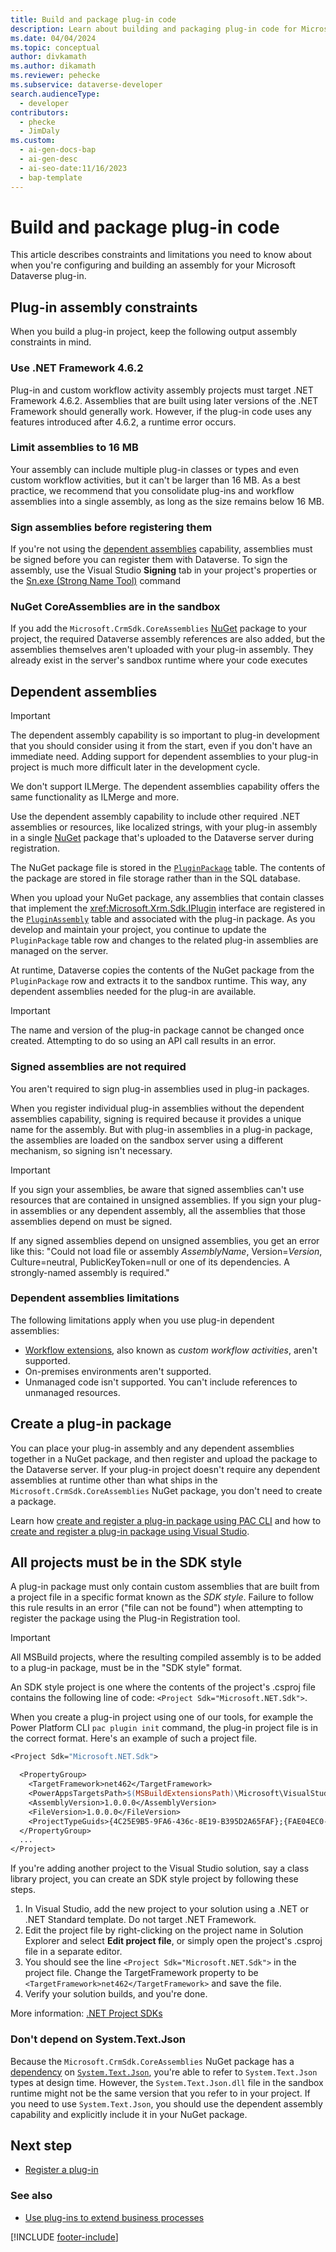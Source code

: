 ```yaml
---
title: Build and package plug-in code
description: Learn about building and packaging plug-in code for Microsoft Dataverse, including assembly constraints and dependent assembly limitations.
ms.date: 04/04/2024
ms.topic: conceptual
author: divkamath
ms.author: dikamath
ms.reviewer: pehecke
ms.subservice: dataverse-developer
search.audienceType:
  - developer
contributors:
  - phecke
  - JimDaly
ms.custom:
  - ai-gen-docs-bap
  - ai-gen-desc
  - ai-seo-date:11/16/2023
  - bap-template
---
```


# Build and package plug-in code

This article describes constraints and limitations you need to know about when you're configuring and building an assembly for your Microsoft Dataverse plug-in.
  
## Plug-in assembly constraints

When you build a plug-in project, keep the following output assembly constraints in mind.

### Use .NET Framework 4.6.2

Plug-in and custom workflow activity assembly projects must target .NET Framework 4.6.2. Assemblies that are built using later versions of the .NET Framework should generally work. However, if the plug-in code uses any features introduced after 4.6.2, a runtime error occurs.

### Limit assemblies to 16 MB

Your assembly can include multiple plug-in classes or types and even custom workflow activities, but it can't be larger than 16 MB. As a best practice, we recommend that you consolidate plug-ins and workflow assemblies into a single assembly, as long as the size remains below 16 MB.

### Sign assemblies before registering them

If you're not using the [dependent assemblies](#dependent-assemblies) capability, assemblies must be signed before you can register them with Dataverse. To sign the assembly, use the Visual Studio **Signing** tab in your project's properties or the [Sn.exe (Strong Name Tool)](/dotnet/framework/tools/sn-exe-strong-name-tool) command

### NuGet CoreAssemblies are in the sandbox

If you add the `Microsoft.CrmSdk.CoreAssemblies` [NuGet](https://www.nuget.org) package to your project, the required Dataverse assembly references are also added, but the assemblies themselves aren't uploaded with your plug-in assembly. They already exist in the server's sandbox runtime where your code executes

## Dependent assemblies

> [!IMPORTANT]
> The dependent assembly capability is so important to plug-in development that you should consider using it from the start, even if you don't have an immediate need. Adding support for dependent assemblies to your plug-in project is much more difficult later in the development cycle.
>
> We don't support ILMerge. The dependent assemblies capability offers the same functionality as ILMerge and more.

Use the dependent assembly capability to include other required .NET assemblies or resources, like localized strings, with your plug-in assembly in a single [NuGet](https://www.nuget.org) package that's uploaded to the Dataverse server during registration.

The NuGet package file is stored in the [`PluginPackage`](reference/entities/pluginpackage.md) table. The contents of the package are stored in file storage rather than in the SQL database.

When you upload your NuGet package, any assemblies that contain classes that implement the <xref:Microsoft.Xrm.Sdk.IPlugin> interface are registered in the [`PluginAssembly`](reference/entities/pluginassembly.md) table and associated with the plug-in package. As you develop and maintain your project, you continue to update the `PluginPackage` table row and changes to the related plug-in assemblies are managed on the server.

At runtime, Dataverse copies the contents of the NuGet package from the `PluginPackage` row and extracts it to the sandbox runtime. This way, any dependent assemblies needed for the plug-in are available.

> [!IMPORTANT]
> The name and version of the plug-in package cannot be changed once created. Attempting to do so using an API call results in an error.

### Signed assemblies are not required

You aren't required to sign plug-in assemblies used in plug-in packages.

When you register individual plug-in assemblies without the dependent assemblies capability, signing is required because it provides a unique name for the assembly. But with plug-in assemblies in a plug-in package, the assemblies are loaded on the sandbox server using a different mechanism, so signing isn't necessary.

> [!IMPORTANT]
> If you sign your assemblies, be aware that signed assemblies can't use resources that are contained in unsigned assemblies. If you sign your plug-in assemblies or any dependent assembly, all the assemblies that those assemblies depend on must be signed.
>
> If any signed assemblies depend on unsigned assemblies, you get an error like this: "Could not load file or assembly *AssemblyName*, Version=*Version*, Culture=neutral, PublicKeyToken=null or one of its dependencies. A strongly-named assembly is required."

### Dependent assemblies limitations

The following limitations apply when you use plug-in dependent assemblies:

- [Workflow extensions](workflow/workflow-extensions.md), also known as *custom workflow activities*, aren't supported.
- On-premises environments aren't supported.
- Unmanaged code isn't supported. You can't include references to unmanaged resources.

## Create a plug-in package

You can place your plug-in assembly and any dependent assemblies together in a NuGet package, and then register and upload the package to the Dataverse server. If your plug-in project doesn't require any dependent assemblies at runtime other than what ships in the `Microsoft.CrmSdk.CoreAssemblies` NuGet package, you don't need to create a package.

Learn how [create and register a plug-in package using PAC CLI](/power-platform/developer/howto/cli-create-package) and how to [create and register a plug-in package using Visual Studio](/power-platform/developer/howto/vs-create-package).

## All projects must be in the SDK style

A plug-in package must only contain custom assemblies that are built from a project file in a specific format known as the *SDK style*. Failure to follow this rule results in an error ("file can not be found") when attempting to register the package using the Plug-in Registration tool.

> [!IMPORTANT]
> All MSBuild projects, where the resulting compiled assembly is to be added to a plug-in package, must be in the "SDK style" format.

An SDK style project is one where the contents of the project's .csproj file contains the following line of code: `<Project Sdk="Microsoft.NET.Sdk">`.

When you create a plug-in project using one of our tools, for example the Power Platform CLI `pac plugin init` command, the plug-in project file is in the correct format. Here's an example of such a project file.

```makefile
<Project Sdk="Microsoft.NET.Sdk">

  <PropertyGroup>
    <TargetFramework>net462</TargetFramework>
    <PowerAppsTargetsPath>$(MSBuildExtensionsPath)\Microsoft\VisualStudio\v$(VisualStudioVersion)\PowerApps</PowerAppsTargetsPath>
    <AssemblyVersion>1.0.0.0</AssemblyVersion>
    <FileVersion>1.0.0.0</FileVersion>
    <ProjectTypeGuids>{4C25E9B5-9FA6-436c-8E19-B395D2A65FAF};{FAE04EC0-301F-11D3-BF4B-00C04F79EFBC}</ProjectTypeGuids>
  </PropertyGroup>
  ...
</Project>
```

If you're adding another project to the Visual Studio solution, say a class library project, you can create an SDK style project by following these steps.

1. In Visual Studio, add the new project to your solution using a .NET or .NET Standard template. Do not target .NET Framework.
1. Edit the project file by right-clicking on the project name in Solution Explorer and select **Edit project file**, or simply open the project's .csproj file in a separate editor.
1. You should see the line `<Project Sdk="Microsoft.NET.Sdk">` in the project file. Change the TargetFramework property to be `<TargetFramework>net462</TargetFramework>` and save the file.
1. Verify your solution builds, and you're done.

More information: [.NET Project SDKs](/dotnet/core/project-sdk/overview#project-files)

### Don't depend on System.Text.Json

Because the `Microsoft.CrmSdk.CoreAssemblies` NuGet package has a [dependency](https://www.nuget.org/packages/Microsoft.CrmSdk.CoreAssemblies#dependencies-body-tab) on [`System.Text.Json`](xref:System.Text.Json), you're able to refer to `System.Text.Json` types at design time. However, the `System.Text.Json.dll` file in the sandbox runtime might not be the same version that you refer to in your project. If you need to use `System.Text.Json`, you should use the dependent assembly capability and explicitly include it in your NuGet package.

## Next step

- [Register a plug-in](register-plug-in.md)

### See also

- [Use plug-ins to extend business processes](plug-ins.md)

[!INCLUDE [footer-include](../../includes/footer-banner.md)]
